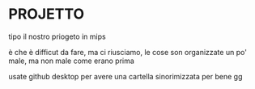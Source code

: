 # PROJETTO
tipo il nostro priogeto  in mips


è che è difficut da fare, ma ci riusciamo, le cose son organizzate un po' male, ma non male come erano prima



usate github desktop per avere una cartella sinorimizzata per bene
gg
